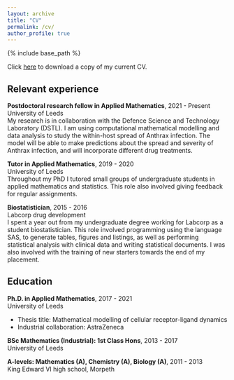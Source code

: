 ```yaml
---
layout: archive
title: "CV"
permalink: /cv/
author_profile: true
---
```


{% include base_path %}

Click [here](/files/Polly_Jeffrey_CV_January_2022.pdf) to download a copy of my current CV.

## Relevant experience  
**Postdoctoral research fellow in Applied Mathematics**, 2021 - Present  
University of Leeds  
My research is in collaboration with the Defence Science and Technology Laboratory (DSTL). I am using computational mathematical modelling and data analysis to study the within-host spread of Anthrax infection. The model will be able to make predictions about the spread and severity of Anthrax infection, and will incorporate different drug treatments.

**Tutor in Applied Mathematics**, 2019 - 2020  
University of Leeds  
Throughout my PhD I tutored small groups of undergraduate students in applied mathematics and statistics. This role also involved giving feedback for regular assignments.

**Biostatistician**, 2015 - 2016  
Labcorp drug development  
I spent a year out from my undergraduate degree working for Labcorp as a student biostatistician. This role involved programming using the language SAS, to generate tables, figures and listings, as well as performing statistical analysis with clinical data and writing statistical documents. I was also involved with the training of new starters towards the end of my placement.

## Education  
**Ph.D. in Applied Mathematics**, 2017 - 2021  
University of Leeds
 * Thesis title: Mathematical modelling of cellular receptor-ligand dynamics
 * Industrial collaboration: AstraZeneca

**BSc Mathematics (Industrial): 1st Class Hons**, 2013 - 2017  
University of Leeds  

**A-levels: Mathematics (A), Chemistry (A), Biology (A)**, 2011 - 2013  
King Edward VI high school, Morpeth  

